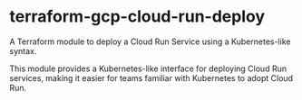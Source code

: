 # terraform-gcp-cloud-run-deploy

A Terraform module to deploy a Cloud Run Service using a Kubernetes-like syntax.

This module provides a Kubernetes-like interface for deploying Cloud Run services, making it easier for teams familiar with Kubernetes to adopt Cloud Run.
